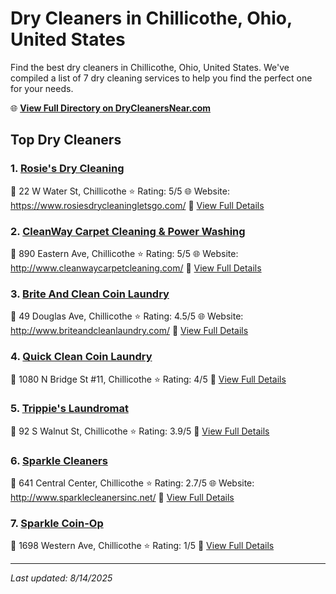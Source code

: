 # Dry Cleaners in Chillicothe, Ohio, United States

Find the best dry cleaners in Chillicothe, Ohio, United States. We've compiled a list of 7 dry cleaning services to help you find the perfect one for your needs.

🌐 **[View Full Directory on DryCleanersNear.com](https://drycleanersnear.com/city/US/Ohio/Chillicothe)**

## Top Dry Cleaners

### 1. [Rosie's Dry Cleaning](https://drycleanersnear.com/dryCleaner/68707026f0d34636f22da041/rosie-s-dry-cleaning)
📍 22 W Water St, Chillicothe
⭐ Rating: 5/5
🌐 Website: https://www.rosiesdrycleaningletsgo.com/
🔗 [View Full Details](https://drycleanersnear.com/dryCleaner/68707026f0d34636f22da041/rosie-s-dry-cleaning)

### 2. [CleanWay Carpet Cleaning & Power Washing](https://drycleanersnear.com/dryCleaner/68707038f0d34636f22da27e/cleanway-carpet-cleaning-power-washing)
📍 890 Eastern Ave, Chillicothe
⭐ Rating: 5/5
🌐 Website: http://www.cleanwaycarpetcleaning.com/
🔗 [View Full Details](https://drycleanersnear.com/dryCleaner/68707038f0d34636f22da27e/cleanway-carpet-cleaning-power-washing)

### 3. [Brite And Clean Coin Laundry](https://drycleanersnear.com/dryCleaner/6870702bf0d34636f22da0cd/brite-and-clean-coin-laundry)
📍 49 Douglas Ave, Chillicothe
⭐ Rating: 4.5/5
🌐 Website: http://www.briteandcleanlaundry.com/
🔗 [View Full Details](https://drycleanersnear.com/dryCleaner/6870702bf0d34636f22da0cd/brite-and-clean-coin-laundry)

### 4. [Quick Clean Coin Laundry](https://drycleanersnear.com/dryCleaner/68707029f0d34636f22da08b/quick-clean-coin-laundry)
📍 1080 N Bridge St #11, Chillicothe
⭐ Rating: 4/5
🔗 [View Full Details](https://drycleanersnear.com/dryCleaner/68707029f0d34636f22da08b/quick-clean-coin-laundry)

### 5. [Trippie's Laundromat](https://drycleanersnear.com/dryCleaner/6870702ef0d34636f22da161/trippie-s-laundromat)
📍 92 S Walnut St, Chillicothe
⭐ Rating: 3.9/5
🔗 [View Full Details](https://drycleanersnear.com/dryCleaner/6870702ef0d34636f22da161/trippie-s-laundromat)

### 6. [Sparkle Cleaners](https://drycleanersnear.com/dryCleaner/6870702bf0d34636f22da0ef/sparkle-cleaners)
📍 641 Central Center, Chillicothe
⭐ Rating: 2.7/5
🌐 Website: http://www.sparklecleanersinc.net/
🔗 [View Full Details](https://drycleanersnear.com/dryCleaner/6870702bf0d34636f22da0ef/sparkle-cleaners)

### 7. [Sparkle Coin-Op](https://drycleanersnear.com/dryCleaner/6870702ff0d34636f22da176/sparkle-coin-op)
📍 1698 Western Ave, Chillicothe
⭐ Rating: 1/5
🔗 [View Full Details](https://drycleanersnear.com/dryCleaner/6870702ff0d34636f22da176/sparkle-coin-op)


---

*Last updated: 8/14/2025*
